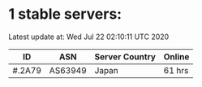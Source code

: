 # 1 stable servers:

Latest update at: Wed Jul 22 02:10:11 UTC 2020

| ID | ASN | Server Country | Online |
| -- | --- | -------------- | ------ |
| #.2A79 | AS63949 | Japan | 61 hrs |

